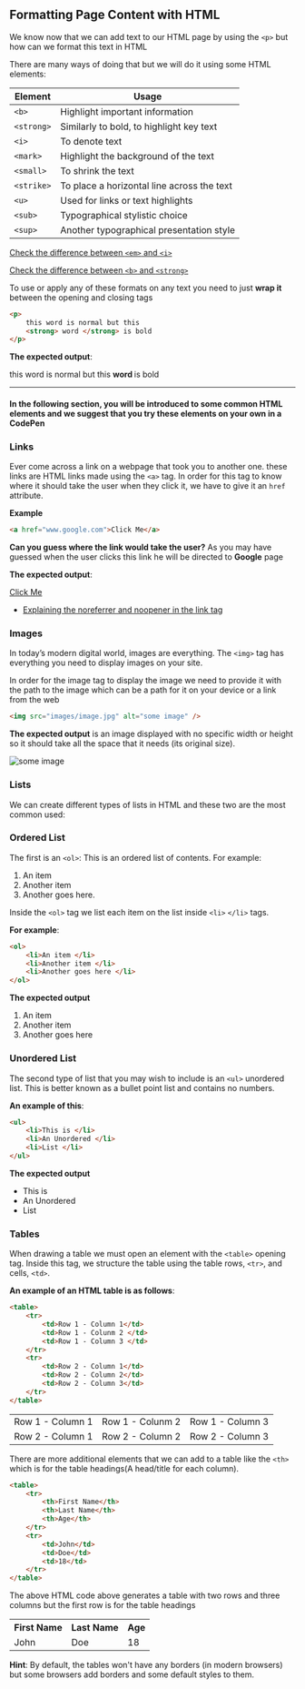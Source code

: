 ## Formatting Page Content with HTML
We know now that we can add text to our HTML page  by using the `<p>` but how can we format this text in HTML

There are many ways of doing that but we will do it using some HTML elements:


| Element | Usage |
| ------- | ----- |
| `<b>`   | Highlight important information|
| `<strong>` |  Similarly to bold, to highlight key text|
|    `<i>`     |   To denote text    |
|    `<mark>`     |   Highlight the background of the text    |
|   `<small>`      |   To shrink the text    |
|     `<strike>`    |  To place a horizontal line across the text     |
|      `<u>`   |   Used for links or text highlights    |
|    `<sub>`     |    Typographical stylistic choice   |
|   `<sup>`      |    Another typographical presentation style|

[Check the difference between `<em>` and `<i>`](https://developer.mozilla.org/en-US/docs/Web/HTML/Element/em)

[Check the difference between `<b>` and `<strong>`](https://www.seobility.net/en/wiki/Strong_and_Bold_Tags)

To use or apply any of these formats on any text you need to just **wrap it** between the opening and closing tags

```html
<p>
    this word is normal but this 
    <strong> word </strong> is bold
</p>
```
**The expected output**:
<p>
    this word is normal but this 
    <strong> word </strong> is bold
</p>


---


#### In the following section, you will be introduced to some common HTML elements and we suggest that you try these elements on your own in a **CodePen** 

### Links
Ever come across a link on a webpage that took you to another one. these links are HTML links made using the `<a>` tag. In order for this tag to know where it should take the user when they click it, we have to give it an `href` attribute.

**Example**

```html
<a href="www.google.com">Click Me</a>
```
**Can you guess where the link would take the user?** As you may have guessed when the user clicks this link he will be directed to **Google** page

**The expected output**:

<a href="www.google.com" target="_blank" rel="noreferrer noopener">Click Me</a>

- [Explaining the noreferrer and noopener in the link tag](https://blog.templatetoaster.com/noopener-noreferrer/)

### Images
In today’s modern digital world, images are everything. The `<img>` tag has everything you need to display images on your site.

In order for the image tag to display the image we need to provide it with the path to the image which can be a path for it on your device or a link from the web

```html
<img src="images/image.jpg" alt="some image" />
```

**The expected output** is an image displayed with no specific width or height so it should take all the space that it needs (its original size).

<img src="https://images.unsplash.com/photo-1558495122-89ba11e1f697?ixlib=rb-1.2.1&ixid=eyJhcHBfaWQiOjEyMDd9&auto=format&fit=crop&w=751&q=80" alt="some image" />


### Lists
We can create different types of lists in HTML and these two are the most common used:

### Ordered List
The first is an `<ol>`: This is an ordered list of contents. For example:

1. An item
2. Another item
3. Another goes here.

Inside the `<ol>` tag we list each item on the list inside `<li>` `</li>` tags.

**For example**:
```html
<ol>
    <li>An item </li>
    <li>Another item </li>
    <li>Another goes here </li>
</ol>
```
**The expected output**
<ol>
    <li>An item </li>
    <li>Another item </li>
    <li>Another goes here </li>
</ol>

### Unordered List
The second type of list that you may wish to include is an `<ul>` unordered list. This is better known as a bullet point list and contains no numbers.

**An example of this**:

```html
<ul>
    <li>This is </li>
    <li>An Unordered </li>
    <li>List </li>
</ul>
```
**The expected output**
<ul>
    <li>This is</li>
    <li>An Unordered </li>
    <li>List </li>
</ul>

### Tables
When drawing a table we must open an element with the `<table>` opening tag. Inside this tag, we structure the table using the table rows, `<tr>`, and cells, `<td>`.

**An example of an HTML table is as follows**:

```html
<table>
    <tr> 
        <td>Row 1 - Column 1</td>  
        <td>Row 1 - Colunm 2 </td>
        <td>Row 1 - Column 3 </td> 
    </tr> 
    <tr> 
        <td>Row 2 - Column 1</td> 
        <td>Row 2 - Column 2</td>  
        <td>Row 2 - Column 3</td> 
    </tr> 
</table>
```

<table>
    <tr> 
        <td>Row 1 - Column 1</td>  
        <td>Row 1 - Colunm 2 </td>
        <td>Row 1 - Column 3 </td> 
    </tr> 
    <tr> 
        <td>Row 2 - Column 1</td> 
        <td>Row 2 - Column 2</td>  
        <td>Row 2 - Column 3</td> 
    </tr> 
</table>

There are more additional elements that we can add to a table like the `<th>` which is for the table headings(A head/title for each column).

```html
<table>
    <tr>
        <th>First Name</th>
        <th>Last Name</th>
        <th>Age</th>
    </tr>
    <tr>
        <td>John</td>
        <td>Doe</td>
        <td>18</td>
    </tr>
</table>
```

The above HTML code above generates a table with two rows and three columns but the first row is for the table headings 

<table>
    <tr>
        <th>First Name</th>
        <th>Last Name</th>
        <th>Age</th>
    </tr>
    <tr>
        <td>John</td>
        <td>Doe</td>
        <td>18</td>
    </tr>
</table>

**Hint**: By default, the tables won't have any borders (in modern browsers) but some browsers add borders and some default styles to them.
